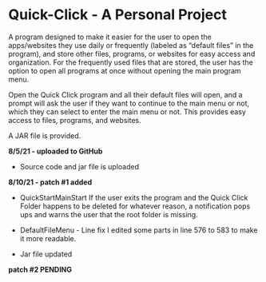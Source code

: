 # Quick-Click - A Personal Project
A program designed to make it easier for the user to open the apps/websites they use daily 
or frequently (labeled as “default files” in the program), and store other files, programs, 
or websites for easy access and organization. For the frequently used files that are stored, 
the user has the option to open all programs at once without opening the main program menu. 

Open the Quick Click program and all their default files will open, and a prompt will ask the 
user if they want to continue to the main menu or not, which they can select to enter the 
main menu or not. This provides easy access to files, programs, and websites.

A JAR file is provided.


**8/5/21 - uploaded to GitHub**
- Source code and jar file is uploaded

**8/10/21 - patch #1 added**
- QuickStartMainStart
  If the user exits the program and the Quick Click Folder happens to be deleted for whatever reason, 
  a notification pops ups and warns the user that the     root folder is missing.
  
- DefaultFileMenu - Line fix
  I edited some parts in line 576 to 583 to make it more readable.
  
- Jar file updated

**patch #2 PENDING**

